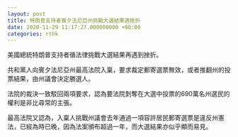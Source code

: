```yaml
---
layout: post
title: 特朗普支持者賓夕法尼亞州挑戰大選結果遇挫折
date: 2020-11-29 11:17:27.000000000 +08:00
categories: rthk
---
```


美國總統特朗普支持者循法律挑戰大選結果再遇到挫折。

共和黨人向賓夕法尼亞州最高法院入稟，要求裁定郵寄選票無效，或者推翻州的投票結果，由州議會決定勝選人。

法院的裁決一致駁回兩項要求，認為要法院剝奪在大選中投票的690萬名州選民的權利是非比尋常的主張。

最高法院又認為，入稟人挑戰州議會去年通過一項容許居民郵寄選票是違反州憲法，已經為時已晚，因為法案頒布超過一年，而大選結果亦似乎顯而易見。
